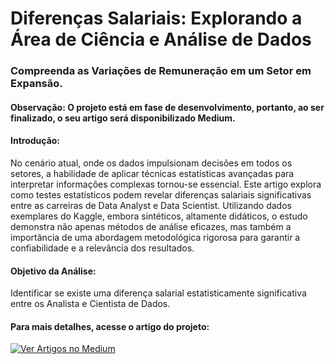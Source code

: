 # Diferenças Salariais: Explorando a Área de Ciência e Análise de Dados
### Compreenda as Variações de Remuneração em um Setor em Expansão.

#### Observação: O projeto está em fase de desenvolvimento, portanto, ao ser finalizado, o seu artigo será disponibilizado Medium.

#### Introdução:
No cenário atual, onde os dados impulsionam decisões em todos os setores, a habilidade de aplicar técnicas estatísticas avançadas para interpretar informações complexas tornou-se essencial. Este artigo explora como testes estatísticos podem revelar diferenças salariais significativas entre as carreiras de Data Analyst e Data Scientist. Utilizando dados exemplares do Kaggle, embora sintéticos, altamente didáticos, o estudo demonstra não apenas métodos de análise eficazes, mas também a importância de uma abordagem metodológica rigorosa para garantir a confiabilidade e a relevância dos resultados.

#### Objetivo da Análise:
Identificar se existe uma diferença salarial estatisticamente significativa entre os Analista e Cientista de Dados.

#### Para mais detalhes, acesse o artigo do projeto:
[![Ver Artigos no Medium](https://img.shields.io/badge/Ver_Artigos_no_Medium-03A57B?style=flat-square&logo=Medium&logoColor=white)](https://medium.com/@pedroalves112020)
